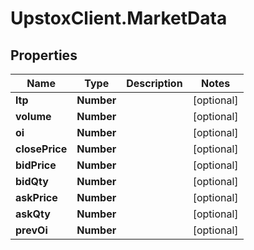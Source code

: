 # UpstoxClient.MarketData

## Properties
Name | Type | Description | Notes
------------ | ------------- | ------------- | -------------
**ltp** | **Number** |  | [optional] 
**volume** | **Number** |  | [optional] 
**oi** | **Number** |  | [optional] 
**closePrice** | **Number** |  | [optional] 
**bidPrice** | **Number** |  | [optional] 
**bidQty** | **Number** |  | [optional] 
**askPrice** | **Number** |  | [optional] 
**askQty** | **Number** |  | [optional] 
**prevOi** | **Number** |  | [optional] 

